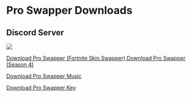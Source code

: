# Pro Swapper Downloads

## Discord Server
<a href="https://discord.gg/X3Bg3JwPTC"><img src="https://discord.com/api/guilds/703033424541384784/widget.png?style=banner2"></a>

[Download Pro Swapper (Fortnite Skin Swapper) ](https://linkvertise.com/86737/proswapper)
[Download Pro Swapper (Season 4) ](https://github.com/kyeondiscord/pro-swapper-wiki/blob/master/season4.md)

[Download Pro Swapper Music ](https://linkvertise.com/86737/proswappermusic)




[Download Pro Swapper Key](https://bst.gg/ya0w)
